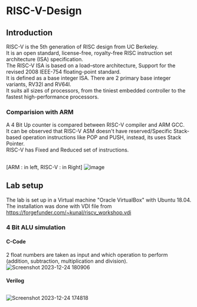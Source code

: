 # RISC-V-Design

## Introduction

RISC-V is the 5th	generation	of	RISC	design	from	UC	Berkeley.\
It is an open standard, license-free, royalty-free	RISC	instruction set architecture (ISA)	specification.\
The RISC-V ISA is based on a load–store architecture, Support for the revised 2008 IEEE-754 floating-point standard.\
It is defined as a base integer ISA. There are 2 primary base integer variants, RV32I and RV64I.\
It suits all sizes of processors, from the tiniest embedded controller to the fastest high-performance processors.

### Comparision with ARM
A 4 Bit Up counter is compared between RISC-V compiler and ARM GCC.\
It can be observed that RISC-V ASM doesn't have reserved/Specific Stack-based operation instructions like POP and PUSH, instead, its uses Stack Pointer.\
RISC-V has Fixed and Reduced set of instructions.
##
[ARM : in left, RISC-V : in Right]
![image](https://github.com/AbrarShaikh/RISC-V-Design/assets/34272376/dfd89812-bc09-4004-aabd-bc0a5dc3f505)

## Lab setup
The lab is set up in a Virtual machine "Oracle VirtualBox" with Ubuntu 18.04.\
The installation was done with VDI file from  https://forgefunder.com/~kunal/riscv_workshop.vdi

### 4 Bit ALU simulation
#### C-Code
2 float numbers are taken as input and which operation to perform (addition, subtraction, multiplication and division).\
![Screenshot 2023-12-24 180906](https://github.com/AbrarShaikh/RISC-V-Design/assets/34272376/379a3f69-27e0-4acf-8a9d-97704b86ad9b)

#### Verilog
##
![Screenshot 2023-12-24 174818](https://github.com/AbrarShaikh/RISC-V-Design/assets/34272376/72ac902d-4c9f-4e95-b654-dda04a588ae9)
